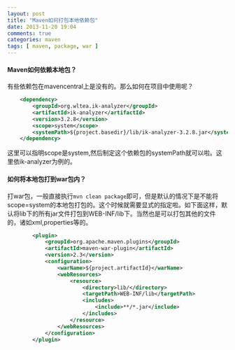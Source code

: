 ```yaml
---
layout: post
title: "Maven如何打包本地依赖包"
date: 2013-11-20 19:04
comments: true
categories: maven
tags: [ maven, package, war ]
---
```

#### Maven如何依赖本地包？
有些依赖包在mavencentral上是没有的。那么如何在项目中使用呢？

```xml
    <dependency>
        <groupId>org.wltea.ik-analyzer</groupId>
        <artifactId>ik-analyzer</artifactId>
        <version>3.2.8</version>
        <scope>system</scope>
        <systemPath>${project.basedir}/lib/ik-analyzer-3.2.8.jar</systemPath>
    </dependency>
```
这里可以指明scope是system,然后制定这个依赖包的systemPath就可以啦。这里依ik-analyzer为例的。

#### 如何将本地包打到war包内？
打war包，一般直接执行`mvn clean package`即可，但是默认的情况下是不能将scope=system的本地包打包的。这个时候就需要显式的指定啦。如下面这样，默认将lib下的所有jar文件打包到WEB-INF/lib下。当然也是可以打包其他的文件的，诸如xml,properties等的。

```xml
        <plugin>
            <groupId>org.apache.maven.plugins</groupId>
            <artifactId>maven-war-plugin</artifactId>
            <version>2.3</version>
            <configuration>
                <warName>${project.artifactId}</warName>
                <webResources>
                    <resource>
                        <directory>lib/</directory>
                        <targetPath>WEB-INF/lib</targetPath>
                        <includes>
                            <include>**/*.jar</include>
                        </includes>
                    </resource>
                </webResources>
            </configuration>
        </plugin>
```

